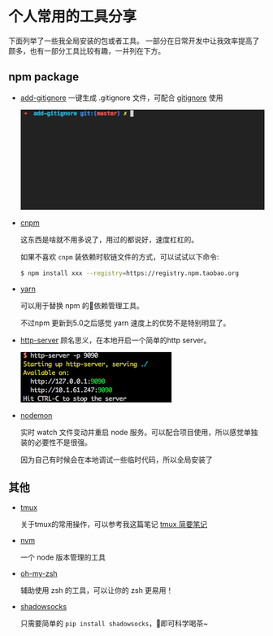 # 个人常用的工具分享

下面列举了一些我全局安装的包或者工具。 一部分在日常开发中让我效率提高了颇多，也有一部分工具比较有趣，一并列在下方。

## npm package

* [add-gitignore](https://github.com/TejasQ/add-gitignore#usage) 一键生成 .gitignore 文件，可配合 [gitignore](https://github.com/dvcs/gitignore) 使用

  ![](../../.gitbook/assets/2018-08-02-15-04-55.gif)

* [cnpm](https://npm.taobao.org/)

  这东西是啥就不用多说了，用过的都说好，速度杠杠的。

  如果不喜欢 `cnpm` 装依赖时软链文件的方式，可以试试以下命令:

  ```bash
  $ npm install xxx --registry=https://registry.npm.taobao.org
  ```

* [yarn](https://yarnpkg.com/zh-Hans/)

  可以用于替换 npm 的依赖管理工具。

  不过npm 更新到5.0之后感觉 yarn 速度上的优势不是特别明显了。

* [http-server](https://www.npmjs.com/package/http-server) 顾名思义，在本地开启一个简单的http server。

  ![](../../.gitbook/assets/2018-08-02-15-10-09.png)

* [nodemon](https://github.com/remy/nodemon)

  实时 watch 文件变动并重启 node 服务。可以配合项目使用，所以感觉单独装的必要性不是很强。

  因为自己有时候会在本地调试一些临时代码，所以全局安装了

## 其他

* [tmux](https://github.com/tmux/tmux)

  关于tmux的常用操作，可以参考我这篇笔记 [tmux 简要笔记](180411-tmux-commands.md)

* [nvm](https://github.com/creationix/nvm)

  一个 node 版本管理的工具

* [oh-my-zsh](https://github.com/robbyrussell/oh-my-zsh)

  辅助使用 zsh 的工具，可以让你的 zsh 更易用！

* [shadowsocks](https://github.com/shadowsocks/shadowsocks)

  只需要简单的 `pip install shadowsocks`，即可科学喝茶~

